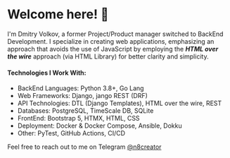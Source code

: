 # Welcome here! 👋

I'm Dmitry Volkov, a former Project/Product manager switched to BackEnd Development. I specialize in creating web applications, emphasizing an approach that avoids the use of JavaScript by employing the ***HTML over the wire*** approach (via HTML Library) for better clarity and simplicity.

#### Technologies I Work With:

- BackEnd Languages: Python 3.8+, Go Lang
- Web Frameworks: Django, jango REST (DRF)
- API Technologies: DTL (Django Templates), HTML over the wire, REST
- Databases: PostgreSQL, TimeScale DB, SQLite
- FrontEnd: Bootstrap 5, HTMX, HTML, CSS
- Deployment: Docker & Docker Compose, Ansible, Dokku
- Other: PyTest, GitHub Actions, CI/CD


Feel free to reach out to me on Telegram [@n8creator](https://t.me/n8creator)
